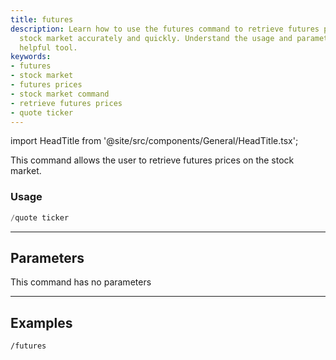 ```yaml
---
title: futures
description: Learn how to use the futures command to retrieve futures prices on the
  stock market accurately and quickly. Understand the usage and parameters for this
  helpful tool.
keywords:
- futures
- stock market
- futures prices
- stock market command
- retrieve futures prices
- quote ticker
---
```


import HeadTitle from '@site/src/components/General/HeadTitle.tsx';

<HeadTitle title="general: futures - Telegram Reference | OpenBB Bot Docs" />

This command allows the user to retrieve futures prices on the stock market.

### Usage

```python wordwrap
/quote ticker
```

---

## Parameters

This command has no parameters

---

## Examples

```
/futures
```
